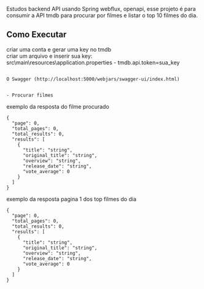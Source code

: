 Estudos backend API usando Spring webflux, openapi, esse projeto é para consumir a API tmdb para procurar por filmes e listar o top 10 filmes do dia.

## Como Executar
criar uma conta e gerar uma key no tmdb\
criar um arquivo e inserir sua key:\
src\main\resources\application.properties - tmdb.api.token=sua_key
```

O Swagger (http://localhost:5000/webjars/swagger-ui/index.html)


- Procurar filmes 
```

exemplo da resposta do filme procurado
```
{
  "page": 0,
  "total_pages": 0,
  "total_results": 0,
  "results": [
    {
      "title": "string",
      "original_title": "string",
      "overview": "string",
      "release_date": "string",
      "vote_average": 0
    }
  ]
}
```

exemplo da resposta pagina 1 dos top filmes do dia
```
{
  "page": 0,
  "total_pages": 0,
  "total_results": 0,
  "results": [
    {
      "title": "string",
      "original_title": "string",
      "overview": "string",
      "release_date": "string",
      "vote_average": 0
    }
  ]
}
```
```
